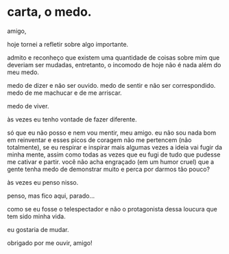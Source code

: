 # carta, o medo.

amigo,

hoje tornei a refletir sobre algo importante.

admito e reconheço que existem uma quantidade de coisas sobre mim que deveriam ser mudadas, entretanto, o incomodo de hoje não é nada além do meu medo.

medo de dizer e não ser ouvido. medo de sentir e não ser correspondido. medo de me machucar e de me arriscar.

medo de viver.

às vezes eu tenho vontade de fazer diferente. 

só que eu não posso e nem vou mentir, meu amigo. eu não sou nada bom em reinventar e esses picos de coragem não me pertencem \(não totalmente\), se eu respirar e inspirar mais algumas vezes a ideia vai fugir da minha mente, assim como todas as vezes que eu fugi de tudo que pudesse me cativar e partir. você não acha engraçado \(em um humor cruel\) que a gente tenha medo de demonstrar muito e perca por darmos tão pouco? 

às vezes eu penso nisso.

penso, mas fico aqui, parado...

como se eu fosse o telespectador e não o protagonista dessa loucura que tem sido minha vida.

eu gostaria de mudar.



obrigado por me ouvir, amigo!

